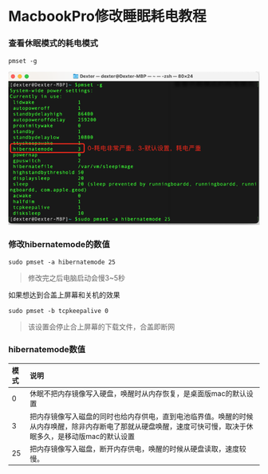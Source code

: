 # MacbookPro修改睡眠耗电教程

### 查看休眠模式的耗电模式

```
pmset -g
```

![](/assets/工具-MacBook-休眠模式耗电修改-1.png)

### 修改hibernatemode的数值
```
sudo pmset -a hibernatemode 25
```
>修改完之后电脑启动会慢3~5秒

如果想达到合盖上屏幕和关机的效果
```
sudo pmset -b tcpkeepalive 0
```
>该设置会停止合上屏幕的下载文件，合盖即断网


### hibernatemode数值
| 模式 | 说明 |
| :--- | :--- |
| 0 | 休眠不把内存镜像写入硬盘，唤醒时从内存恢复，是桌面版mac的默认设置 |
| 3 | 把内存镜像写入磁盘的同时也给内存供电，直到电池临界值。唤醒的时候从内存唤醒，除非内存断电了那就从硬盘唤醒，速度可快可慢，取决于休眠多久，是移动版mac的默认设置 |
| 25 | 把内存镜像写入磁盘，断开内存供电，唤醒的时候从硬盘读取，速度较慢。 |









